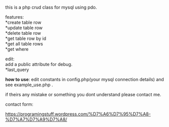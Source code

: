 this is a php crud class for mysql using pdo.

features: <br>
*create table row<br>
*update table row<br>
*delete table row<br>
*get table row by id<br>
*get all table rows<br>
*get where<br>

edit:<br>
add a public attribute for debug.<br>
*last_query



<b>how to use</b>: edit constants in config.php(your mysql connection details)
 and see example_use.php .

if theirs any mistake or something you dont understand please contact me.

contact form:

https://programingstuff.wordpress.com/%D7%A6%D7%95%D7%A8-%D7%A7%D7%A9%D7%A8/



